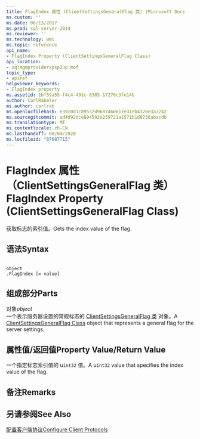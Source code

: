 ```yaml
---
title: FlagIndex 属性 (ClientSettingsGeneralFlag 类) |Microsoft Docs
ms.custom: ''
ms.date: 06/13/2017
ms.prod: sql-server-2014
ms.reviewer: ''
ms.technology: wmi
ms.topic: reference
api_name:
- FlagIndex Property (ClientSettingsGeneralFlag Class)
api_location:
- sqlmgmproviderxpsp2up.mof
topic_type:
- apiref
helpviewer_keywords:
- FlagIndex property
ms.assetid: 1bf59a55-f4c4-491c-8385-17276c3fe14b
author: CarlRabeler
ms.author: carlrab
ms.openlocfilehash: e39c0d1c89537d9687460817e31eb4320e3a3242
ms.sourcegitcommit: ad4d92dce894592a259721a1571b1d8736abacdb
ms.translationtype: MT
ms.contentlocale: zh-CN
ms.lasthandoff: 08/04/2020
ms.locfileid: "87687715"
---
```

# <a name="flagindex-property-clientsettingsgeneralflag-class"></a><span data-ttu-id="af15b-102">FlagIndex 属性（ClientSettingsGeneralFlag 类）</span><span class="sxs-lookup"><span data-stu-id="af15b-102">FlagIndex Property (ClientSettingsGeneralFlag Class)</span></span>
  <span data-ttu-id="af15b-103">获取标志的索引值。</span><span class="sxs-lookup"><span data-stu-id="af15b-103">Gets the index value of the flag.</span></span>  
  
## <a name="syntax"></a><span data-ttu-id="af15b-104">语法</span><span class="sxs-lookup"><span data-stu-id="af15b-104">Syntax</span></span>  
  
```  
  
object  
.FlagIndex [= value]  
```  
  
## <a name="parts"></a><span data-ttu-id="af15b-105">组成部分</span><span class="sxs-lookup"><span data-stu-id="af15b-105">Parts</span></span>  
 <span data-ttu-id="af15b-106">对象</span><span class="sxs-lookup"><span data-stu-id="af15b-106">*object*</span></span>  
 <span data-ttu-id="af15b-107">一个表示服务器设置的常规标志的 [ClientSettingsGeneralFlag 类](clientsettingsgeneralflag-class.md) 对象。</span><span class="sxs-lookup"><span data-stu-id="af15b-107">A [ClientSettingsGeneralFlag Class](clientsettingsgeneralflag-class.md) object that represents a general flag for the server settings.</span></span>  
  
## <a name="property-valuereturn-value"></a><span data-ttu-id="af15b-108">属性值/返回值</span><span class="sxs-lookup"><span data-stu-id="af15b-108">Property Value/Return Value</span></span>  
 <span data-ttu-id="af15b-109">一个指定标志索引值的 u`int32` 值。</span><span class="sxs-lookup"><span data-stu-id="af15b-109">A u`int32` value that specifies the index value of the flag.</span></span>  
  
## <a name="remarks"></a><span data-ttu-id="af15b-110">备注</span><span class="sxs-lookup"><span data-stu-id="af15b-110">Remarks</span></span>  
  
## <a name="see-also"></a><span data-ttu-id="af15b-111">另请参阅</span><span class="sxs-lookup"><span data-stu-id="af15b-111">See Also</span></span>  
 [<span data-ttu-id="af15b-112">配置客户端协议</span><span class="sxs-lookup"><span data-stu-id="af15b-112">Configure Client Protocols</span></span>](https://technet.microsoft.com/library/ms181035.aspx)  
  
  
